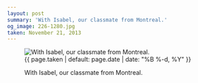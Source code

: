 ```yaml
---
layout: post
summary: 'With Isabel, our classmate from Montreal.'
og_image: 226-1280.jpg
taken: November 21, 2013
---
```


<figure class="post">
<img alt="With Isabel, our classmate from Montreal." sizes="(min-width: 700px) 50vw, calc(100vw - 2rem)" src="{{ site.assets_url }}/226-640.jpg" srcset="{{ site.assets_url }}/226-1280.jpg 1280w, {{ site.assets_url }}/226-960.jpg 960w, {{ site.assets_url }}/226-640.jpg 640w, {{ site.assets_url }}/226-320.jpg 320w"/>
<figcaption>
<time>{{ page.taken | default: page.date | date: "%B %-d, %Y" }}</time>
<p>With Isabel, our classmate from Montreal.</p>
</figcaption>
</figure>

